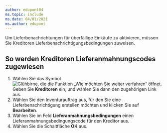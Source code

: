 ```yaml
---
author: edupont04
ms.topic: include
ms.date: 04/01/2021
ms.author: edupont
---
```

Um Lieferbenachrichtungen für überfällige Einkäufe zu aktivieren, müssen Sie Kreditoren Lieferbenachrichtigungsbedingungen zuweisen.  

## <a name="to-assign-delivery-reminder-codes-to-vendors" />So werden Kreditoren Lieferanmahnungscodes zugewiesen

1. Wählen Sie das Symbol ![Glühbirne, die die Funktion „Wie möchten Sie weiter verfahren“ öffnet.](../../../media/ui-search/search_small.png "Tell me-Funktion") Geben Sie **Kreditoren** ein, und wählen Sie dann den zugehörigen Link aus.  
2. Wählen Sie den Inventurauftrag aus, für den Sie eine Lieferbenachrichtigung erstellen möchten und klicken Sie auf **Bearbeiten**.  
3. Wählen Sie im Feld **Lieferanmahnungsbedingungen** einen Lieferanmahnungsbedingungscode für den Kreditor aus.  
4. Wählen Sie die Schaltfläche **OK** aus.  
